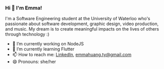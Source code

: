 ### Hi 👋 I'm Emma!

I'm a Software Engineering student at the University of Waterloo who's passionate about software development, graphic design, video production, and music. My dream is to create meaningful impacts on the lives of others through technology :)

- 🔭 I’m currently working on NodeJS
- 🌱 I’m currently learning Flutter
- 📫 How to reach me: [LinkedIn](https://www.linkedin.com/in/emma-huangg/), emmahuang.ty@gmail.com
- 😄 Pronouns: she/her
